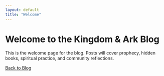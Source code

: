 ```yaml
---
layout: default
title: "Welcome"
---
```


# Welcome to the Kingdom & Ark Blog

This is the welcome page for the blog. Posts will cover prophecy, hidden books, spiritual practice, and community reflections.

[Back to Blog](/blog/index.html)
